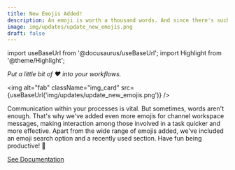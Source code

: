 ```yaml
---
title: New Emojis Added!
description: An emoji is worth a thousand words. And since there's such a broad spectrum of human emotions, it's only fair that our developers have painstakingly added even more emojis so that you can react correspondingly to text messages in the channel workspace.
image: img/updates/update_new_emojis.png
draft: false
---
```


import useBaseUrl from '@docusaurus/useBaseUrl'; 
import Highlight from '@theme/Highlight';


<div className="align-center">
<div className="card">
<div className="card__header">

<span className="hero__subtitle"><em>

Put a little bit of ❤️ into your workflows.

</em></span>

</div>
<div className="card__image">

<img alt="fab" className="img_card" src={useBaseUrl('img/updates/update_new_emojis.png')} />
<br/>

</div>
<div className="card__body">

Communication within your processes is vital. But sometimes, words aren't enough. That's why we've added even more emojis for channel workspace messages, making interaction among those involved in a task quicker and more effective. Apart from the wide range of emojis added, we've included an emoji search option and a recently used section. Have fun being productive! 🚀

</div>
<div className="card__footer text-center align-padding-center">

<a className="button button--info button--block" href="/docs/documentation/client/channels#chat-message-options">See Documentation</a>
<br/>

</div>
</div>
</div>
